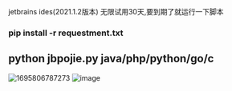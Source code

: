 jetbrains ides(2021.1.2版本) 无限试用30天,要到期了就运行一下脚本

### pip install -r requestment.txt

## python jbpojie.py java/php/python/go/c

![1695806787273](https://github.com/bcvgh/jbprojie/assets/56790427/562e3d41-a08e-4e80-ac6f-7a84c55d752a)
![image](https://github.com/bcvgh/jbprojie/assets/56790427/62fc5429-ca46-4055-a867-c155245ccf42)
